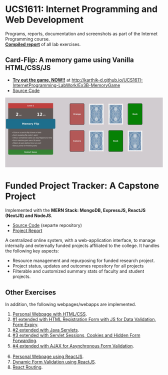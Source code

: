 # UCS1611: Internet Programming and Web Development

Programs, reports, documentation and screenshots as part of the Internet Programming course.  
**[Compiled report](./Labwork-Documentation.pdf)** of all lab exercises.


## Card-Flip: A memory game using Vanilla HTML/CSS/JS

- [**Try out the game, NOW!!**](http://karthik-d.github.io/UCS1611-InternetProgramming-LabWork/Ex3B-MemoryGame) at http://karthik-d.github.io/UCS1611-InternetProgramming-LabWork/Ex3B-MemoryGame 
- [Source Code](https://github.com/karthik-d/UCS1611-InternetProgramming-LabWork/Ex3B-MemoryGame)

![memory-game-screenshot-1](./Ex3B-MemoryGame/Documentation/Screenshots/2_Playing-Game.jpg)

# Funded Project Tracker: A Capstone Project

Implemented with the **MERN Stack: MongoDB, ExpressJS, ReactJS (NextJS) and NodeJS**.

- [Source Code](https://github.com/karthik-d/Funded-Project-Tracker) (separte repository)
- [Project Report](./MiniProject-Report.pdf)

A centralized online system, with a web-application interface, to manage internally and externally funded projects affiliated to the college. It handles the following key aspects:

- Resource management and repurposing for funded research project.
- Project status, updates and outcomes repository for all projects
- Filterable and customized summary stats of faculty and student projects.

## Other Exercises

In addition, the following webpages/webapps are implemented.

1. [Personal Webpage with HTML/CSS](./Ex1-PersonalWebpage-HTML).
2. [#1 extended with HTML Registration Form with JS for Data Validation, Form Expiry](./Ex3A-Form%2BJS).
3. [#2 extended with Java Servlets](./Ex4-SkillTest_Servlet).
4. [#3 extended with Servlet Sessions, Cookies and Hidden Form Forwarding](./Ex5-Sessions).
5. [#4 extended with AJAX for Asynchronous Form Validation](./Ex6-AJAX).
<br /><br />
6. [Personal Webpage using ReactJS](./ex7-personal-page-with-react).
7. [Dynamic Form Validation using ReactJS](./l01-react-jsx).
7. [React Routing](./l02-react-routing).
